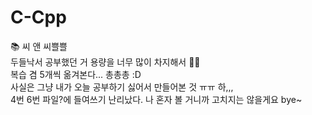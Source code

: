# C-Cpp
📚 씨 앤 씨쁠쁠<br>
두들낙서 공부했던 거 용량을 너무 많이 차지해서 🤦‍♀️<br>
복습 겸 5개씩 옮겨본다... 총총총 :D<br>
사실은 그냥 내가 오늘 공부하기 싫어서 만들어본 것 ㅠㅠ 하,,,<br>
4번 6번 파일?에 들여쓰기 난리났다. 나 혼자 볼 거니까 고치지는 않을게요 bye~

